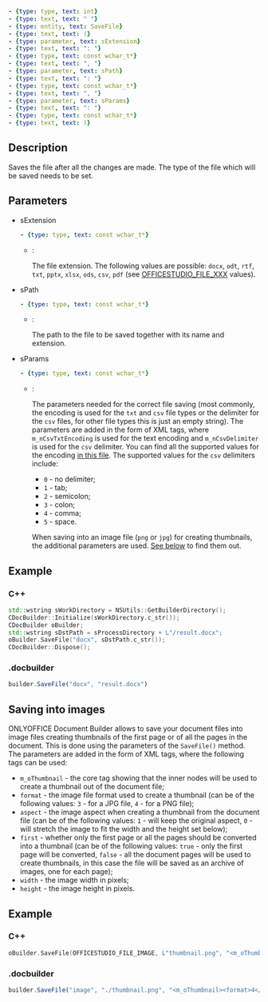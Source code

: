 ```yml signature
- {type: type, text: int}
- {type: text, text: " "}
- {type: entity, text: SaveFile}
- {type: text, text: (}
- {type: parameter, text: sExtension}
- {type: text, text: ": "}
- {type: type, text: const wchar_t*}
- {type: text, text: ", "}
- {type: parameter, text: sPath}
- {type: text, text: ": "}
- {type: type, text: const wchar_t*}
- {type: text, text: ", "}
- {type: parameter, text: sParams}
- {type: text, text: ": "}
- {type: type, text: const wchar_t*}
- {type: text, text: )}
```

## Description

Saves the file after all the changes are made. The type of the file which will be saved needs to be set.

## Parameters

<parameters>

- sExtension

  ```yml signature.variant="inline"
  - {type: type, text: const wchar_t*}
  ```

  - :
  
    The file extension. The following values are possible: `docx`, `odt`, `rtf`, `txt`, `pptx`, `xlsx`, `ods`, `csv`, `pdf` (see [OFFICESTUDIO\_FILE\_XXX](../../../../Builder%20App/Overview/index.md#format-types) values).

- sPath

  ```yml signature.variant="inline"
  - {type: type, text: const wchar_t*}
  ```

  - :

    The path to the file to be saved together with its name and extension.

- sParams

  ```yml signature.variant="inline"
  - {type: type, text: const wchar_t*}
  ```

  - :

    The parameters needed for the correct file saving (most commonly, the encoding is used for the `txt` and `csv` file types or the delimiter for the `csv` files, for other file types this is just an empty string). The parameters are added in the form of XML tags, where `m_nCsvTxtEncoding` is used for the text encoding and `m_nCsvDelimiter` is used for the `csv` delimiter. You can find all the supported values for the encoding [in this file](https://github.com/ONLYOFFICE/server/blob/master/Common/sources/commondefines.js). The supported values for the `csv` delimiters include:
    
    - `0` - no delimiter;
    - `1` - tab;
    - `2` - semicolon;
    - `3` - colon;
    - `4` - comma;
    - `5` - space.

    When saving into an image file (`png` or `jpg`) for creating thumbnails, the additional parameters are used. [See below](#saving-into-images) to find them out.

</parameters>

## Example

### C++

```cpp
std::wstring sWorkDirectory = NSUtils::GetBuilderDirectory();
CDocBuilder::Initialize(sWorkDirectory.c_str());
CDocBuilder oBuilder;
std::wstring sDstPath = sProcessDirectory + L"/result.docx";
oBuilder.SaveFile("docx", sDstPath.c_str());
CDocBuilder::Dispose();
```

### .docbuilder

```ts
builder.SaveFile("docx", "result.docx")
```

## Saving into images

ONLYOFFICE Document Builder allows to save your document files into image files creating thumbnails of the first page or of all the pages in the document. This is done using the parameters of the `SaveFile()` method. The parameters are added in the form of XML tags, where the following tags can be used:

- `m_oThumbnail` - the core tag showing that the inner nodes will be used to create a thumbnail out of the document file;
- `format` - the image file format used to create a thumbnail (can be of the following values: `3` - for a JPG file, `4` - for a PNG file);
- `aspect` - the image aspect when creating a thumbnail from the document file (can be of the following values: `1` - will keep the original aspect, `0` - will stretch the image to fit the width and the height set below);
- `first` - whether only the first page or all the pages should be converted into a thumbnail (can be of the following values: `true` - only the first page will be converted, `false` - all the document pages will be used to create thumbnails, in this case the file will be saved as an archive of images, one for each page);
- `width` - the image width in pixels;
- `height` - the image height in pixels.

## Example

### C++

```cpp
oBuilder.SaveFile(OFFICESTUDIO_FILE_IMAGE, L"thumbnail.png", "<m_oThumbnail><format>4</format><aspect>1</aspect><first>false</first><width>1000</width><height>1000</height></m_oThumbnail>");
```

### .docbuilder

```ts
builder.SaveFile("image", "./thumbnail.png", "<m_oThumbnail><format>4</format><aspect>1</aspect><first>false</first><width>1000</width><height>1000</height></m_oThumbnail>")
```
